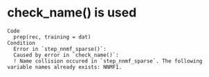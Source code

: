 # check_name() is used

    Code
      prep(rec, training = dat)
    Condition
      Error in `step_nnmf_sparse()`:
      Caused by error in `check_name()`:
      ! Name collision occured in `step_nnmf_sparse`. The following variable names already exists: NNMF1.

